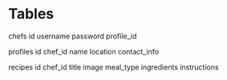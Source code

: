 # Tables

chefs
id
username
password
profile_id

profiles
id
chef_id
name
location
contact_info

recipes
id
chef_id
title
image
meal_type
ingredients
instructions
